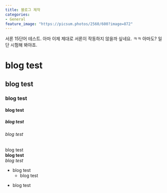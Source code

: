 ```yaml
---
title: 블로그 제작
categories:
- General
feature_image: "https://picsum.photos/2560/600?image=872"
---
```

서론 15단어 테스트. 아마 이제 제대로 서론이 작동하지 않을까 싶네요. ㅋㅋ 아마도? 일단 시험해 봐야죠.  

# blog test
## blog test
### blog test
#### blog test
##### blog test
###### blog test
blog test  
**blog test**  
_blog test_  
+ blog test
  + blog test
- blog test
